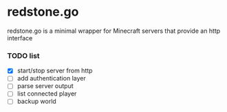 # redstone.go
redstone.go is a minimal wrapper for Minecraft servers that provide an http interface

### TODO list
- [x] start/stop server from http
- [ ] add authentication layer
- [ ] parse server output
- [ ] list connected player
- [ ] backup world
